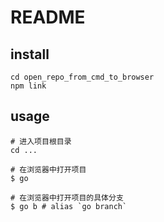 # README

## install

```shell
cd open_repo_from_cmd_to_browser
npm link
```

## usage

```shell
# 进入项目根目录
cd ...

# 在浏览器中打开项目
$ go

# 在浏览器中打开项目的具体分支
$ go b # alias `go branch`
```
